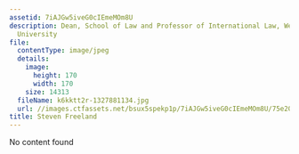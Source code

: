 ```yaml
---
assetid: 7iAJGw5iveG0cIEmeMOm8U
description: Dean, School of Law and Professor of International Law, Western Sydney
  University
file:
  contentType: image/jpeg
  details:
    image:
      height: 170
      width: 170
    size: 14313
  fileName: k6kktt2r-1327881134.jpg
  url: //images.ctfassets.net/bsux5spekp1p/7iAJGw5iveG0cIEmeMOm8U/75e20efb9b17df612fcaca78e352dd99/k6kktt2r-1327881134.jpg
title: Steven Freeland
---
```

No content found